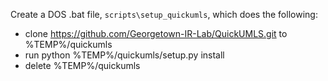 

Create a DOS .bat file, `scripts\setup_quickumls`, which does the following:
- clone https://github.com/Georgetown-IR-Lab/QuickUMLS.git to %TEMP%/quickumls
- run python %TEMP%/quickumls/setup.py install
- delete %TEMP%/quickumls
